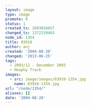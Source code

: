 ```yaml
---
layout: image
type: image
promote: 0
status: 1
created_ts: 1093016657
changed_ts: 1372159463
node_id: 1354
title: 03910
author: anj
created: '2004-08-20'
changed: '2013-06-25'
tags:
  - 2003/12 - December 2003
  - Heaphy Track
images:
  - src: image/images/03910-1354.jpg
    name: 03910-1354.jpg
url: "/node/1354/"
aliases: []
date: '2004-08-20'
---
```


